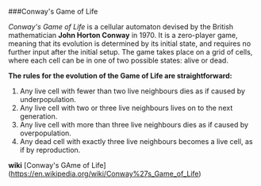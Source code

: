 ###Conway's Game of Life

*Conway's Game of Life* is a cellular automaton devised by the British mathematician **John Horton Conway** in 1970. It is a zero-player game, meaning that its evolution is determined by its initial state, and requires no further input after the initial setup. The game takes place on a grid of cells, where each cell can be in one of two possible states: alive or dead.

**The rules for the evolution of the Game of Life are straightforward:**

1. Any live cell with fewer than two live neighbours dies as if caused by underpopulation.
2. Any live cell with two or three live neighbours lives on to the next generation.
3. Any live cell with more than three live neighbours dies as if caused by overpopulation.
4. Any dead cell with exactly three live neighbours becomes a live cell, as if by reproduction.

**wiki** [Conway's GAme of Life] (https://en.wikipedia.org/wiki/Conway%27s_Game_of_Life)